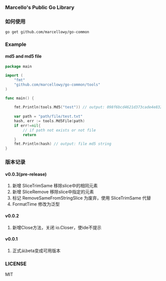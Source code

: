 ### Marcello's Public Go Library

### 如何使用
```shell
go get github.com/marcellowy/go-common
```

### Example
#### md5 and md5 file

```go
package main

import (
	"fmt"
	"github.com/marcellowy/go-common/tools"
)

func main() {
	
	fmt.Println(tools.Md5("test")) // output: 098f6bcd4621d373cade4e832627b4f6
	
	var path = "path/file/test.txt"
	hash, err := tools.Md5File(path)
	if err!=nil{
		// if path not exists or not file
		return
    }
	fmt.Println(hash) // output: file md5 string
}
```

### 版本记录
#### v0.0.3(pre-release)
1. 新增 SliceTrimSame 移除slice中的相同元素
2. 新增 SliceRemove 移除slice中指定的元素
3. 标记 RemoveSameFromStringSlice 为废弃，使用 SliceTrimSame 代替
4. FormatTime 修改为泛型

#### v0.0.2
1. 新增Close方法，关闭 io.Closer，使ide不提示

#### v0.0.1
1. 正式从beta变成可用版本

### LICENSE
MIT